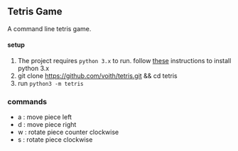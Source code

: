 ## Tetris Game
A command line tetris game.

#### setup
1. The project requires `python 3.x` to run.
follow [these](https://www.ics.uci.edu/~pattis/common/handouts/pythoneclipsejava/python.html) instructions to install python 3.x
2. git clone https://github.com/voith/tetris.git && cd tetris
3. run `python3 -m tetris`


### commands
- a : move piece left
- d : move piece right
- w : rotate piece counter clockwise
- s : rotate piece clockwise
